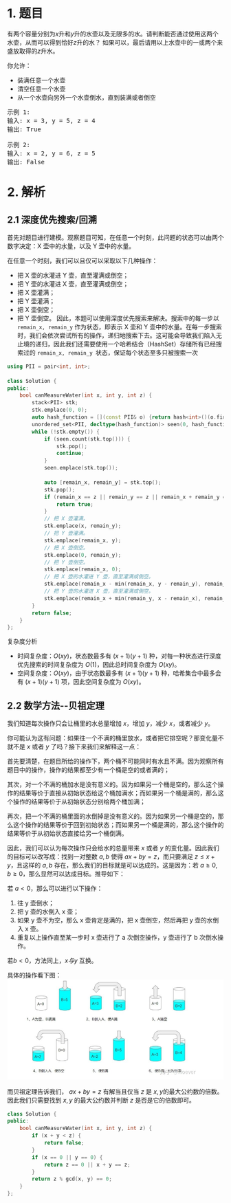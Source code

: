 # 1. 题目
有两个容量分别为$x$升和$y$升的水壶以及无限多的水。请判断能否通过使用这两个水壶，从而可以得到恰好$z$升的水？
如果可以，最后请用以上水壶中的一或两个来盛放取得的$z$升水。

你允许：
- 装满任意一个水壶
- 清空任意一个水壶
- 从一个水壶向另外一个水壶倒水，直到装满或者倒空

<pre>
示例 1: 
输入: x = 3, y = 5, z = 4
输出: True

示例 2:
输入: x = 2, y = 6, z = 5
输出: False
</pre>

# 2. 解析
## 2.1 深度优先搜索/回溯
首先对题目进行建模。观察题目可知，在任意一个时刻，此问题的状态可以由两个数字决定：X 壶中的水量，以及 Y 壶中的水量。

在任意一个时刻，我们可以且仅可以采取以下几种操作：
- 把 X 壶的水灌进 Y 壶，直至灌满或倒空；
- 把 Y 壶的水灌进 X 壶，直至灌满或倒空；
- 把 X 壶灌满；
- 把 Y 壶灌满；
- 把 X 壶倒空；
- 把 Y 壶倒空。
因此，本题可以使用深度优先搜索来解决。搜索中的每一步以 `remain_x, remain_y` 作为状态，即表示 X 壶和 Y 壶中的水量。在每一步搜索时，我们会依次尝试所有的操作，递归地搜索下去。这可能会导致我们陷入无止境的递归，因此我们还需要使用一个哈希结合（HashSet）存储所有已经搜索过的 `remain_x, remain_y `状态，保证每个状态至多只被搜索一次
```c++
using PII = pair<int, int>;

class Solution {
public:
    bool canMeasureWater(int x, int y, int z) {
        stack<PII> stk;
        stk.emplace(0, 0);
        auto hash_function = [](const PII& o) {return hash<int>()(o.first) ^ hash<int>()(o.second);};
        unordered_set<PII, decltype(hash_function)> seen(0, hash_function);
        while (!stk.empty()) {
            if (seen.count(stk.top())) {
                stk.pop();
                continue;
            }
            seen.emplace(stk.top());
            
            auto [remain_x, remain_y] = stk.top();
            stk.pop();
            if (remain_x == z || remain_y == z || remain_x + remain_y == z) {
                return true;
            }
            // 把 X 壶灌满。
            stk.emplace(x, remain_y);
            // 把 Y 壶灌满。
            stk.emplace(remain_x, y);
            // 把 X 壶倒空。
            stk.emplace(0, remain_y);
            // 把 Y 壶倒空。
            stk.emplace(remain_x, 0);
            // 把 X 壶的水灌进 Y 壶，直至灌满或倒空。
            stk.emplace(remain_x - min(remain_x, y - remain_y), remain_y + min(remain_x, y - remain_y));
            // 把 Y 壶的水灌进 X 壶，直至灌满或倒空。
            stk.emplace(remain_x + min(remain_y, x - remain_x), remain_y - min(remain_y, x - remain_x));
        }
        return false;
    }
};
```
复杂度分析
- 时间复杂度：$O(xy)$，状态数最多有 $(x+1)(y+1)$ 种，对每一种状态进行深度优先搜索的时间复杂度为 $O(1)$，因此总时间复杂度为 $O(xy)$。
- 空间复杂度：$O(xy)$，由于状态数最多有 $(x+1)(y+1)$ 种，哈希集合中最多会有 $(x+1)(y+1)$ 项，因此空间复杂度为 $O(xy)$。


## 2.2 数学方法--贝祖定理

我们知道每次操作只会让桶里的水总量增加 $x$，增加 $y$，减少 $x$，或者减少 $y$。

你可能认为这有问题：如果往一个不满的桶里放水，或者把它排空呢？那变化量不就不是 $x$ 或者 $y$ 了吗？接下来我们来解释这一点：

首先要清楚，在题目所给的操作下，两个桶不可能同时有水且不满。因为观察所有题目中的操作，操作的结果都至少有一个桶是空的或者满的；

其次，对一个不满的桶加水是没有意义的。因为如果另一个桶是空的，那么这个操作的结果等价于直接从初始状态给这个桶加满水；而如果另一个桶是满的，那么这个操作的结果等价于从初始状态分别给两个桶加满；

再次，把一个不满的桶里面的水倒掉是没有意义的。因为如果另一个桶是空的，那么这个操作的结果等价于回到初始状态；而如果另一个桶是满的，那么这个操作的结果等价于从初始状态直接给另一个桶倒满。

因此，我们可以认为每次操作只会给水的总量带来 $x$ 或者 $y$ 的变化量。因此我们的目标可以改写成：找到一对整数 $a, b$ 使得 $ax+by=z$，而只要满足 $z≤x+y$，且这样的 $a, b$ 存在，那么我们的目标就是可以达成的。这是因为：若 $a≥0,b≥0$，那么显然可以达成目标。推导如下：

若 $a<0$，那么可以进行以下操作：
1) 往 y 壶倒水；
2) 把 y 壶的水倒入 x 壶；
3) 如果 y 壶不为空，那么 x 壶肯定是满的，把 x 壶倒空，然后再把 y 壶的水倒入 x 壶。
4) 重复以上操作直至某一步时 x 壶进行了 a 次倒空操作，y 壶进行了 b 次倒水操作。

若$b<0$，方法同上，$x 与 y$ 互换。

具体的操作看下图：
![img](1.png)

而贝祖定理告诉我们， $ax+by=z$ 有解当且仅当 $z$ 是 $x, y$的最大公约数的倍数。因此我们只需要找到 $x, y$ 的最大公约数并判断 $z$ 是否是它的倍数即可。

```c++
class Solution {
public:
    bool canMeasureWater(int x, int y, int z) {
        if (x + y < z) {
            return false;
        }
        if (x == 0 || y == 0) {
            return z == 0 || x + y == z;
        }
        return z % gcd(x, y) == 0;
    }
};
```
